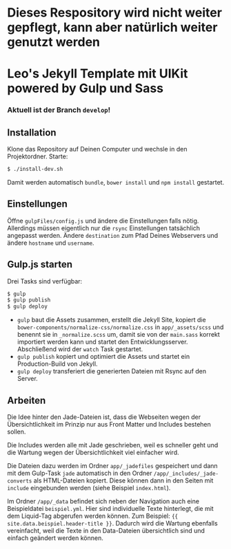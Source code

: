 # Dieses Respository wird nicht weiter gepflegt, kann aber natürlich weiter genutzt werden

# Leo's Jekyll Template mit UIKit powered by Gulp und Sass

### Aktuell ist der Branch `develop`!

## Installation
Klone das Repository auf Deinen Computer und wechsle in den Projektordner. Starte:

```sh
$ ./install-dev.sh
```

Damit werden automatisch `bundle`, `bower install` und `npm install` gestartet.

## Einstellungen

Öffne `gulpFiles/config.js` und ändere die Einstellungen falls nötig. Allerdings müssen eigentlich nur die `rsync` Einstellungen tatsächlich angepasst werden. Ändere `destination` zum Pfad Deines Webservers und ändere `hostname` und `username`.

## Gulp.js starten

Drei Tasks sind verfügbar:

```sh
$ gulp
$ gulp publish
$ gulp deploy
```

- `gulp` baut die Assets zusammen, erstellt die Jekyll Site, kopiert die `bower-components/normalize-css/normalize.css` in `app/_assets/scss` und benennt sie in `_normalize.scss` um, damit sie von der `main.sass` korrekt importiert werden kann und startet den Entwicklungsserver. Abschließend wird der `watch` Task gestartet.
- `gulp publish` kopiert und optimiert die Assets und startet ein Production-Build von Jekyll.
- `gulp deploy` transferiert die generierten Dateien mit Rsync auf den Server.

## Arbeiten

Die Idee hinter den Jade-Dateien ist, dass die Webseiten wegen der Übersichtlichkeit im Prinzip nur aus Front Matter und Includes bestehen sollen.

Die Includes werden alle mit Jade geschrieben, weil es schneller geht und die Wartung wegen der Übersichtlichkeit viel einfacher wird.

Die Dateien dazu werden im Ordner `app/_jadefiles` gespeichert und dann mit dem Gulp-Task `jade` automatisch in den Ordner `/app/_includes/_jade-converts` als HTML-Dateien kopiert. Diese können dann in den Seiten mit `include` eingebunden werden (siehe Beispiel `index.html`).

Im Ordner `/app/_data` befindet sich neben der Navigation auch eine Beispieldatei `beispiel.yml`. Hier sind individuelle Texte hinterlegt, die mit dem Liquid-Tag abgerufen werden können. Zum Beispiel: `{{ site.data.beispiel.header-title }}`. Dadurch wird die Wartung ebenfalls vereinfacht, weil die Texte in den Data-Dateien übersichtlich sind und einfach geändert werden können.

